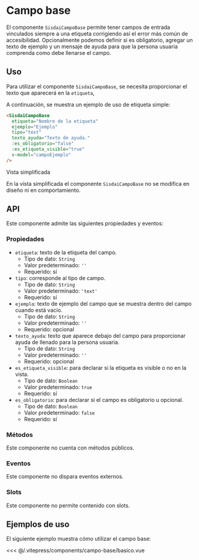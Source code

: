 <script setup>
import EjemploBasico from "../../.vitepress/components/campo-base/basico.vue";
</script>

# Campo base

El componente `SisdaiCampoBase` permite tener campos de entrada vinculados siempre a una etiqueta corrigiendo así el error más común de accesibilidad. Opcionalmente podemos definir si es obligatorio, agregar un texto de ejemplo y un mensaje de ayuda para que la persona usuaria comprenda como debe llenarse el campo. 

<section id="uso">

## Uso

Para utilizar el componente `SisdaiCampoBase`, se necesita proporcionar el texto que aparecerá en la `etiqueta`, 

A continuación, se muestra un ejemplo de uso de etiqueta simple:

```html
<SisdaiCampoBase 
  etiqueta="Nombre de la etiqueta"
  ejemplo="Ejemplo"
  tipo="text"
  texto_ayuda="Texto de ayuda."
  :es_obligatorio="false"
  :es_etiqueta_visible="true"
  v-model="campoEjemplo"
/>
```

Vista simplificada

En la vista simplificada el componente `SisdaiCampoBase` no se modifica en diseño ni en comportamiento.

</section>

<section id="api">

## API

Este componente admite las siguientes propiedades y eventos:

### Propiedades

- `etiqueta`: texto de la etiqueta del campo.
  - Tipo de dato: `String`
  - Valor predeterminado: `''`
  - Requerido: sí
- `tipo`: corresponde al tipo de campo.
  - Tipo de dato: `String`
  - Valor predeterminado: `'text'`
  - Requerido: sí
- `ejemplo`: texto de ejemplo del campo que se muestra dentro del campo cuando está vacío.
  - Tipo de dato: `String`
  - Valor predeterminado: `''`
  - Requerido: opcional
- `texto_ayuda`: texto que aparece debajo del campo para proporcionar ayuda de llenado para la persona usuaria.
  - Tipo de dato: `String`
  - Valor predeterminado: `''`
  - Requerido: opcional
- `es_etiqueta_visible`: para declarar si la etiqueta es visible o no en la vista.
  - Tipo de dato: `Boolean`
  - Valor predeterminado: `true`
  - Requerido: sí
- `es_obligatorio`: para declarar si el campo es obligatorio u opcional.
  - Tipo de dato: `Boolean`
  - Valor predeterminado: `false`
  - Requerido: sí

### Métodos

Este componente no cuenta con métodos públicos.

### Eventos

Este componente no dispara eventos externos.

### Slots

Este componente no permite contenido con slots.

</section>

<section id="ejemplos">

## Ejemplos de uso

El siguiente ejemplo muestra cómo utilizar el campo base:

<EjemploBasico />
<<< @/.vitepress/components/campo-base/basico.vue
</section>